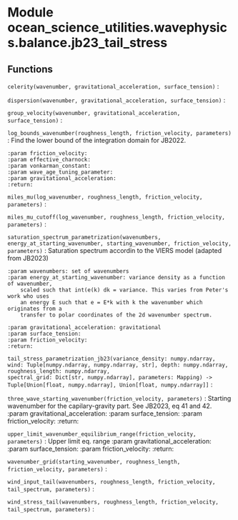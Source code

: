 Module ocean_science_utilities.wavephysics.balance.jb23_tail_stress
===================================================================

Functions
---------


`celerity(wavenumber, gravitational_acceleration, surface_tension)`
:


`dispersion(wavenumber, gravitational_acceleration, surface_tension)`
:


`group_velocity(wavenumber, gravitational_acceleration, surface_tension)`
:


`log_bounds_wavenumber(roughness_length, friction_velocity, parameters)`
:   Find the lower bound of the integration domain for JB2022.

    :param friction_velocity:
    :param effective_charnock:
    :param vonkarman_constant:
    :param wave_age_tuning_parameter:
    :param gravitational_acceleration:
    :return:


`miles_mu(log_wavenumber, roughness_length, friction_velocity, parameters)`
:


`miles_mu_cutoff(log_wavenumber, roughness_length, friction_velocity, parameters)`
:


`saturation_spectrum_parametrization(wavenumbers, energy_at_starting_wavenumber, starting_wavenumber, friction_velocity, parameters)`
:   Saturation spectrum accordin to the VIERS model (adapted from JB2023)

    :param wavenumbers: set of wavenumbers
    :param energy_at_starting_wavenumber: variance density as a function of wavenumber,
        scaled such that int(e(k) dk = variance. This varies from Peter's work who uses
        an energy E such that e = E*k with k the wavenumber which originates from a
        transfer to polar coordinates of the 2d wavenumber spectrum.

    :param gravitational_acceleration: gravitational
    :param surface_tension:
    :param friction_velocity:
    :return:


`tail_stress_parametrization_jb23(variance_density: numpy.ndarray, wind: Tuple[numpy.ndarray, numpy.ndarray, str], depth: numpy.ndarray, roughness_length: numpy.ndarray, spectral_grid: Dict[str, numpy.ndarray], parameters: Mapping) ‑> Tuple[Union[float, numpy.ndarray], Union[float, numpy.ndarray]]`
:


`three_wave_starting_wavenumber(friction_velocity, parameters)`
:   Starting wavenumber for the capilary-gravity part. See JB2023, eq 41 and 42.
    :param gravitational_acceleration:
    :param surface_tension:
    :param friction_velocity:
    :return:


`upper_limit_wavenumber_equilibrium_range(friction_velocity, parameters)`
:   Upper limit eq. range
    :param gravitational_acceleration:
    :param surface_tension:
    :param friction_velocity:
    :return:


`wavenumber_grid(starting_wavenumber, roughness_length, friction_velocity, parameters)`
:


`wind_input_tail(wavenumbers, roughness_length, friction_velocity, tail_spectrum, parameters)`
:


`wind_stress_tail(wavenumbers, roughness_length, friction_velocity, tail_spectrum, parameters)`
:

